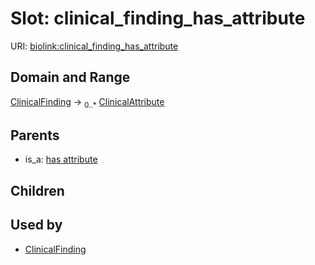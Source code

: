 
# Slot: clinical_finding_has_attribute




URI: [biolink:clinical_finding_has_attribute](https://w3id.org/biolink/vocab/clinical_finding_has_attribute)


## Domain and Range

[ClinicalFinding](ClinicalFinding.md) ->  <sub>0..*</sub> [ClinicalAttribute](ClinicalAttribute.md)

## Parents

 *  is_a: [has attribute](has_attribute.md)

## Children


## Used by

 * [ClinicalFinding](ClinicalFinding.md)
